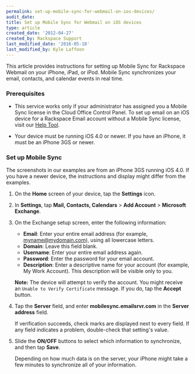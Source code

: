 ```yaml
---
permalink: set-up-mobile-sync-for-webmail-on-ios-devices/
audit_date:
title: Set up Mobile Sync for Webmail on iOS devices
type: article
created_date: '2012-04-27'
created_by: Rackspace Support
last_modified_date: '2016-05-18'
last_modified_by: Kyle Laffoon
---
```


This article provides instructions for setting up Mobile Sync for
Rackspace Webmail on your iPhone, iPad, or iPod. Mobile Sync
synchronizes your email, contacts, and calendar events in real time.

### Prerequisites

-   This service works only if your administrator has assigned you a
    Mobile Sync license in the Cloud Office Control Panel. To set up
    email on an iOS device for a Rackspace Email account without a
    Mobile Sync license, visit our [Help
    Tool](https://emailhelp.rackspace.com/).

-   Your device must be running iOS 4.0 or newer. If you have an
    iPhone, it must be an iPhone 3GS or newer.

### Set up Mobile Sync

The screenshots in our examples are from an iPhone 3GS running iOS 4.0.
 If you have a newer device, the instructions and display might
differ from the examples.

1.  On the **Home** screen of your device, tap the **Settings** icon.

2.  In **Settings**, tap **Mail, Contacts, Calendars** &gt; **Add
    Account** &gt; **Microsoft Exchange**.

3.  On the Exchange setup screen, enter the following information:

    -   **Email**: Enter your entire email address (for example,
        myname@mydomain.com), using all lowercase letters.
    -   **Domain**: Leave this field blank.
    -   **Username**: Enter your entire email address again.
    -   **Password**: Enter the password for your email account.
    -   **Description**: Enter a descriptive name for your account (for
        example, My Work Account). This description will be visible only
        to you.

    **Note:** The device will attempt to verify the account. You
    might receive an `Unable to Verify Certificate` message. If you
    do, tap the **Accept** button.

4.  Tap the **Server** field, and enter **mobilesync.emailsrvr.com** in
    the **Server address** field.

    If verification succeeds, check marks
    are displayed next to every field. If any field indicates a problem,
    double-check that setting's value.


5.  Slide the **ON/OFF** buttons to select which information to
    synchronize, and then tap **Save**.

    Depending on how much data is on the server, your iPhone might take
    a few minutes to synchronize all of your information.
